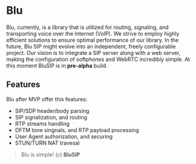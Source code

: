 # Blu

Blu, currently, is a library that is utilized for routing, signaling, and transporting voice over the Internet (VoIP). We strive to employ highly efficient solutions to ensure optimal performance of our library. In the future, Blu SIP might evolve into an independent, freely configurable project. Our vision is to integrate a SIP server along with a web server, making the configuration of softphones and WebRTC incredibly simple. At this moment BluSIP is in **pre-alpha** build.

## Features

Blu after MVP offer this features:
- SIP/SDP header/body parsing
- SIP signalization, and routing
- RTP streams handling
- DFTM tone singnals, and RTP payload processing
- User Agent authorization, and securing
- STUN/TURN NAT travesal

>Blu is simple! (c) **BluSIP**
